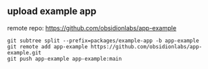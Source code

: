 ## upload example app

remote repo: https://github.com/obsidionlabs/app-example

```shell
git subtree split --prefix=packages/example-app -b app-example
git remote add app-example https://github.com/obsidionlabs/app-example.git
git push app-example app-example:main
```
